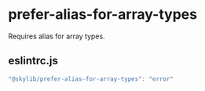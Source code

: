 # prefer-alias-for-array-types

Requires alias for array types.

## eslintrc.js

```ts
"@skylib/prefer-alias-for-array-types": "error"
```
